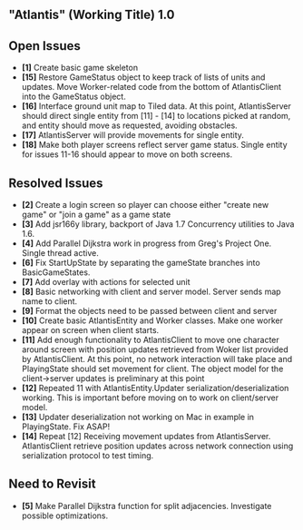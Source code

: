 "Atlantis" (Working Title) 1.0
------------------------------

Open Issues
-----------
- **[1]** Create basic game skeleton
- **[15]** Restore GameStatus object to keep track of lists of units and updates. Move Worker-related
           code from the bottom of AtlantisClient into the GameStatus object.
- **[16]** Interface ground unit map to Tiled data. At this point, AtlantisServer should direct
		   single entity from [11] - [14] to locations picked at random, and entity should move
		   as requested, avoiding obstacles. 
- **[17]** AtlantisServer will provide movements for single entity. 
- **[18]** Make both player screens reflect server game status. Single entity for issues 11-16 should
           appear to move on both screens.

Resolved Issues 
---------------
- **[2]** Create a login screen so player can choose either "create new game" or "join a game" as a game state
- **[3]** Add jsr166y library, backport of Java 1.7 Concurrency utilities to Java 1.6. 
- **[4]** Add Parallel Dijkstra work in progress from Greg's Project One. Single thread active.
- **[6]** Fix StartUpState by separating the gameState branches into BasicGameStates.
- **[7]** Add overlay with actions for selected unit
- **[8]** Basic networking with client and server model. Server sends map name to client.
- **[9]** Format the objects need to be passed between client and server
- **[10]** Create basic AtlantisEntity and Worker classes. Make one worker appear on screen when
           client starts.
- **[11]** Add enough functionality to AtlantisClient to move one character around screen with position
           updates retrieved from Woker list provided by AtlantisClient. At this point, no network
           interaction will take place and PlayingState should set movement for client. The object
           model for the client->server updates is preliminary at this point
- **[12]** Repeated 11 with AtlantisEntity.Updater serialization/deserialization working. This is important
           before moving on to work on client/server model.
- **[13]** Updater deserialization not working on Mac in example in PlayingState. Fix ASAP! 
- **[14]** Repeat [12] Receiving movement updates from AtlantisServer. AtlantisClient retrieve position updates 
	       across network connection using serialization protocol to test timing.
		
Need to Revisit
---------------
- **[5]** Make Parallel Dijkstra function for split adjacencies. Investigate possible optimizations.
